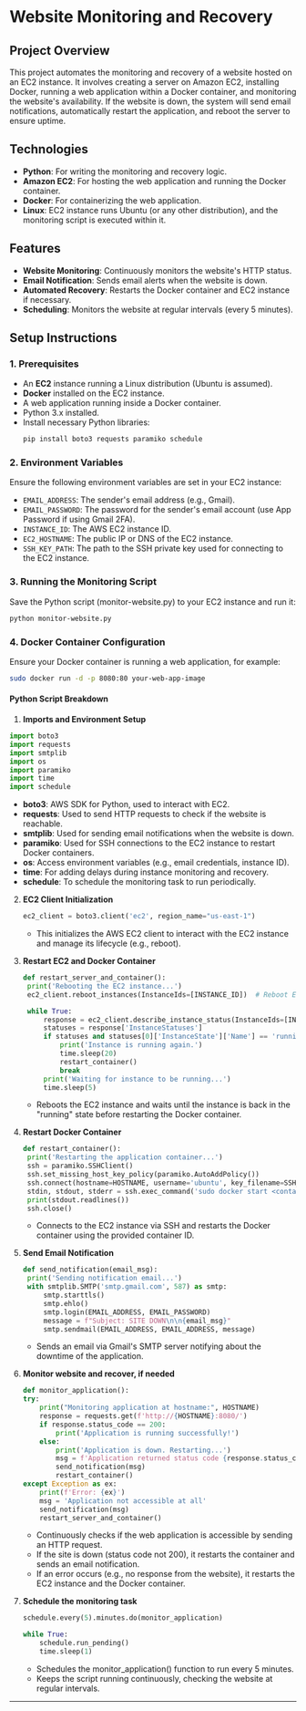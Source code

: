 # Website Monitoring and Recovery

## Project Overview

This project automates the monitoring and recovery of a website hosted on an EC2 instance. It involves creating a server on Amazon EC2, installing Docker, running a web application within a Docker container, and monitoring the website's availability. If the website is down, the system will send email notifications, automatically restart the application, and reboot the server to ensure uptime.

## Technologies

- **Python**: For writing the monitoring and recovery logic.
- **Amazon EC2**: For hosting the web application and running the Docker container.
- **Docker**: For containerizing the web application.
- **Linux**: EC2 instance runs Ubuntu (or any other distribution), and the monitoring script is executed within it.

## Features

- **Website Monitoring**: Continuously monitors the website's HTTP status.
- **Email Notification**: Sends email alerts when the website is down.
- **Automated Recovery**: Restarts the Docker container and EC2 instance if necessary.
- **Scheduling**: Monitors the website at regular intervals (every 5 minutes).

## Setup Instructions

### 1. Prerequisites

- An **EC2** instance running a Linux distribution (Ubuntu is assumed).
- **Docker** installed on the EC2 instance.
- A web application running inside a Docker container.
- Python 3.x installed.
- Install necessary Python libraries:
    ```bash
    pip install boto3 requests paramiko schedule
    ```

### 2. Environment Variables

Ensure the following environment variables are set in your EC2 instance:
- `EMAIL_ADDRESS`: The sender's email address (e.g., Gmail).
- `EMAIL_PASSWORD`: The password for the sender's email account (use App Password if using Gmail 2FA).
- `INSTANCE_ID`: The AWS EC2 instance ID.
- `EC2_HOSTNAME`: The public IP or DNS of the EC2 instance.
- `SSH_KEY_PATH`: The path to the SSH private key used for connecting to the EC2 instance.


### 3. Running the Monitoring Script
Save the Python script (monitor-website.py) to your EC2 instance and run it:
```bash
python monitor-website.py
```

### 4. Docker Container Configuration
Ensure your Docker container is running a web application, for example:
```bash
sudo docker run -d -p 8080:80 your-web-app-image
```

#### Python Script Breakdown
1. **Imports and Environment Setup**
  ```python
  import boto3
  import requests
  import smtplib
  import os
  import paramiko
  import time
  import schedule
  ```

  - **boto3**: AWS SDK for Python, used to interact with EC2.
  - **requests**: Used to send HTTP requests to check if the website is reachable.
  - **smtplib**: Used for sending email notifications when the website is down.
  - **paramiko**: Used for SSH connections to the EC2 instance to restart Docker containers.
  - **os**: Access environment variables (e.g., email credentials, instance ID).
  - **time**: For adding delays during instance monitoring and recovery.
  - **schedule**: To schedule the monitoring task to run periodically.

2. **EC2 Client Initialization**
   ```python
   ec2_client = boto3.client('ec2', region_name="us-east-1")
   ```
   - This initializes the AWS EC2 client to interact with the EC2 instance and manage its lifecycle (e.g., reboot).

3. **Restart EC2 and Docker Container**
   ```python
   def restart_server_and_container():
    print('Rebooting the EC2 instance...')
    ec2_client.reboot_instances(InstanceIds=[INSTANCE_ID])  # Reboot EC2

    while True:
        response = ec2_client.describe_instance_status(InstanceIds=[INSTANCE_ID])
        statuses = response['InstanceStatuses']
        if statuses and statuses[0]['InstanceState']['Name'] == 'running':
            print('Instance is running again.')
            time.sleep(20)
            restart_container()
            break
        print('Waiting for instance to be running...')
        time.sleep(5)
    ```
    - Reboots the EC2 instance and waits until the instance is back in the "running" state before restarting the Docker container.
    
4. **Restart Docker Container**
   ```python
   def restart_container():
    print('Restarting the application container...')
    ssh = paramiko.SSHClient()
    ssh.set_missing_host_key_policy(paramiko.AutoAddPolicy())
    ssh.connect(hostname=HOSTNAME, username='ubuntu', key_filename=SSH_KEY_PATH)
    stdin, stdout, stderr = ssh.exec_command('sudo docker start <container_id>')
    print(stdout.readlines())
    ssh.close()
   ```
   - Connects to the EC2 instance via SSH and restarts the Docker container using the provided container ID.
   
5. **Send Email Notification**
   ```python
   def send_notification(email_msg):
    print('Sending notification email...')
    with smtplib.SMTP('smtp.gmail.com', 587) as smtp:
        smtp.starttls()
        smtp.ehlo()
        smtp.login(EMAIL_ADDRESS, EMAIL_PASSWORD)
        message = f"Subject: SITE DOWN\n\n{email_msg}"
        smtp.sendmail(EMAIL_ADDRESS, EMAIL_ADDRESS, message)
   ```
   - Sends an email via Gmail's SMTP server notifying about the downtime of the application.

6. **Monitor website and recover, if needed**
    ```python
    def monitor_application():
    try:
        print("Monitoring application at hostname:", HOSTNAME)
        response = requests.get(f'http://{HOSTNAME}:8080/')
        if response.status_code == 200:
            print('Application is running successfully!')
        else:
            print('Application is down. Restarting...')
            msg = f'Application returned status code {response.status_code}'
            send_notification(msg)
            restart_container()
    except Exception as ex:
        print(f'Error: {ex}')
        msg = 'Application not accessible at all'
        send_notification(msg)
        restart_server_and_container()
    ```
    - Continuously checks if the web application is accessible by sending an HTTP request.
    - If the site is down (status code not 200), it restarts the container and sends an email notification.
    - If an error occurs (e.g., no response from the website), it restarts the EC2 instance and the Docker container.
        
7. **Schedule the monitoring task**
    ```python
    schedule.every(5).minutes.do(monitor_application)
    
    while True:
        schedule.run_pending()
        time.sleep(1)
    ```
    - Schedules the monitor_application() function to run every 5 minutes.
    - Keeps the script running continuously, checking the website at regular intervals.


---






